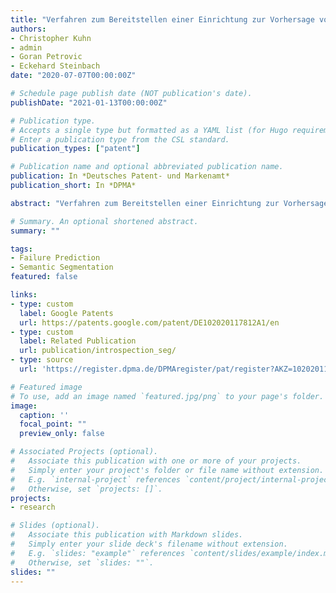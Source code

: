 ```yaml
---
title: "Verfahren zum Bereitstellen einer Einrichtung zur Vorhersage von Fehlern beim Verarbeiten von Bilddaten, Einrichtung zum Vorhersagen von Segmentierungsfehlern und Kraftfahrzeug"
authors:
- Christopher Kuhn
- admin
- Goran Petrovic
- Eckehard Steinbach
date: "2020-07-07T00:00:00Z"

# Schedule page publish date (NOT publication's date).
publishDate: "2021-01-13T00:00:00Z"

# Publication type.
# Accepts a single type but formatted as a YAML list (for Hugo requirements).
# Enter a publication type from the CSL standard.
publication_types: ["patent"]

# Publication name and optional abbreviated publication name.
publication: In *Deutsches Patent- und Markenamt*
publication_short: In *DPMA*

abstract: "Verfahren zum Bereitstellen einer Einrichtung zur Vorhersage von Fehlern beim Verarbeiten von Bilddaten, Einrichtung zum Vorhersagen von Segmentierungsfehlern und Kraftfahrzeug"

# Summary. An optional shortened abstract.
summary: ""

tags:
- Failure Prediction
- Semantic Segmentation
featured: false

links:
- type: custom
  label: Google Patents
  url: https://patents.google.com/patent/DE102020117812A1/en
- type: custom
  label: Related Publication
  url: publication/introspection_seg/
- type: source
  url: 'https://register.dpma.de/DPMAregister/pat/register?AKZ=1020201178123'

# Featured image
# To use, add an image named `featured.jpg/png` to your page's folder.
image:
  caption: ''
  focal_point: ""
  preview_only: false

# Associated Projects (optional).
#   Associate this publication with one or more of your projects.
#   Simply enter your project's folder or file name without extension.
#   E.g. `internal-project` references `content/project/internal-project/index.md`.
#   Otherwise, set `projects: []`.
projects:
- research

# Slides (optional).
#   Associate this publication with Markdown slides.
#   Simply enter your slide deck's filename without extension.
#   E.g. `slides: "example"` references `content/slides/example/index.md`.
#   Otherwise, set `slides: ""`.
slides: ""
---
```

